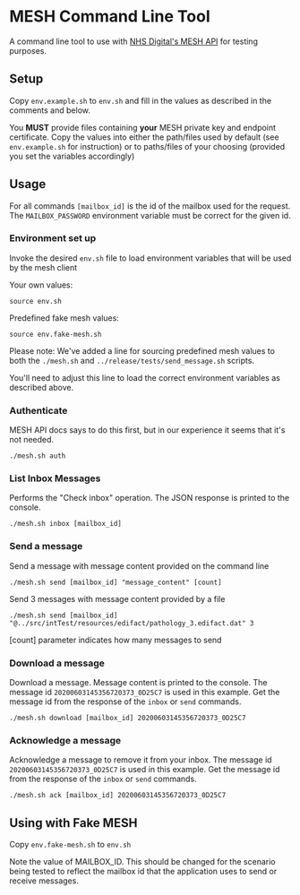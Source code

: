 # MESH Command Line Tool

A command line tool to use with [NHS Digital's MESH API](https://digital.nhs.uk/developer/api-catalogue/message-exchange-for-social-care-and-health-api) for testing purposes.

## Setup

Copy `env.example.sh` to `env.sh` and fill in the values as described in the comments and below.

You **MUST** provide files containing **your** MESH private key and endpoint certificate.
Copy the values into either the path/files used by default
(see `env.example.sh` for instruction) or to paths/files of your choosing (provided you set the variables
accordingly)

## Usage

For all commands `[mailbox_id]` is the id of the mailbox used for the request. The `MAILBOX_PASSWORD` environment
variable must be correct for the given id.

### Environment set up

Invoke the desired `env.sh` file to load environment variables that will be used by the mesh client

Your own values:

    source env.sh

Predefined fake mesh values:

    source env.fake-mesh.sh

Please note: We've added a line for sourcing predefined mesh values to both the `./mesh.sh` and `../release/tests/send_message.sh` scripts.

You'll need to adjust this line to load the correct environment variables as described above.

### Authenticate

MESH API docs says to do this first, but in our experience it seems that it's not needed.

    ./mesh.sh auth
    
### List Inbox Messages

Performs the "Check inbox" operation. The JSON response is printed to the console.

    ./mesh.sh inbox [mailbox_id]
    
### Send a message

Send a message with message content provided on the command line

    ./mesh.sh send [mailbox_id] "message_content" [count]
    
Send 3 messages with message content provided by a file

    ./mesh.sh send [mailbox_id] "@../src/intTest/resources/edifact/pathology_3.edifact.dat" 3

[count] parameter indicates how many messages to send
    
### Download a message

Download a message. Message content is printed to the console. The message id `20200603145356720373_0D25C7` 
is used in this example. Get the message id from the response of the `inbox` or `send` commands.

    ./mesh.sh download [mailbox_id] 20200603145356720373_0D25C7

### Acknowledge a message

Acknowledge a message to remove it from your inbox. The message id `20200603145356720373_0D25C7` 
is used in this example. Get the message id from the response of the `inbox` or `send` commands.

    ./mesh.sh ack [mailbox_id] 20200603145356720373_0D25C7

## Using with Fake MESH

Copy `env.fake-mesh.sh` to `env.sh`
    
Note the value of MAILBOX_ID. This should be changed for the scenario being tested to reflect the mailbox id that the 
application uses to send or receive messages.
